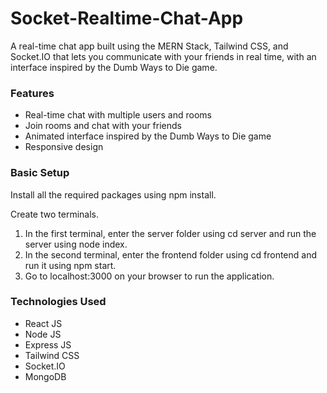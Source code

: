 # Socket-Realtime-Chat-App
A real-time chat app built using the MERN Stack, Tailwind CSS, and Socket.IO that lets you communicate with your friends in real time, with an interface inspired by the Dumb Ways to Die game.

### Features
- Real-time chat with multiple users and rooms
- Join rooms and chat with your friends
- Animated interface inspired by the Dumb Ways to Die game
- Responsive design


### Basic Setup

Install all the required packages using npm install.

 Create two terminals.
1. In the first terminal, enter the server folder using cd server and run the server using node index.
2. In the second terminal, enter the frontend folder using cd frontend and run it using npm start.
3. Go to localhost:3000 on your browser to run the application.


### Technologies Used

- React JS
- Node JS
- Express JS
- Tailwind CSS
- Socket.IO
- MongoDB





